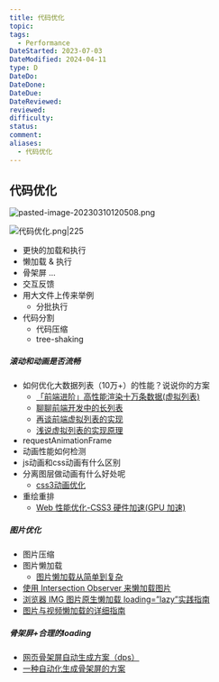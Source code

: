 ```yaml
---
title: 代码优化
topic: 
tags:
  - Performance
DateStarted: 2023-07-03
DateModified: 2024-04-11
type: D
DateDo: 
DateDone: 
DateDue: 
DateReviewed: 
reviewed: 
difficulty: 
status: 
comment: 
aliases:
  - 代码优化
---
```


## 代码优化

![pasted-image-20230310120508.png](https://cdn.jsdelivr.net/gh/jenniferwonder/bimg/full-stack/pasted-image-20230310120508.png)

![代码优化.png|225](https://cdn.jsdelivr.net/gh/jenniferwonder/bimg/full-stack/%E4%BB%A3%E7%A0%81%E4%BC%98%E5%8C%96.png)



- 更快的加载和执行
- 懒加载 & 执行
- 骨架屏 ...
- 交互反馈
- 用大文件上传来举例
  - 分批执行
- 代码分割
    - 代码压缩
    - tree-shaking
##### 滚动和动画是否流畅
- 如何优化大数据列表（10万+）的性能？说说你的方案
	- [「前端进阶」高性能渲染十万条数据(虚拟列表)](https://link.segmentfault.com/?enc=Hrz1aQGpe1mbps7w9DzEew%3D%3D.05Fa30RYfNwNGuoh648z7jZddQFnMZgPZunRkSeoiHL8ql96Sf6cioOSOXLg5HYg)
	- [聊聊前端开发中的长列表](https://link.juejin.cn?target=https%3A%2F%2Fzhuanlan.zhihu.com%2Fp%2F26022258 "https://zhuanlan.zhihu.com/p/26022258")
	- [再谈前端虚拟列表的实现](https://link.juejin.cn?target=https%3A%2F%2Fzhuanlan.zhihu.com%2Fp%2F34585166 "https://zhuanlan.zhihu.com/p/34585166")
	- [浅说虚拟列表的实现原理](https://link.juejin.cn?target=https%3A%2F%2Fgithub.com%2Fdwqs%2Fblog%2Fissues%2F70 "https://github.com/dwqs/blog/issues/70")
- requestAnimationFrame
- 动画性能如何检测
- js动画和css动画有什么区别
- 分离图层做动画有什么好处呢
    - [css3动画优化](https://link.segmentfault.com/?enc=7qR8n51WBJGGuAPWCLHGUA%3D%3D.%2FtZoEYw22QpfnZC4q7FIuOvml7PO5FV31YzBV8HraA2GJzk9AH6pZqc5YeTaoShL)
- 重绘重排
    - [Web 性能优化-CSS3 硬件加速(GPU 加速)](https://link.segmentfault.com/?enc=B9Vn%2BI0Of6OJXHmsu7nSnw%3D%3D.hP4x9BCB9pnEnd%2FeCCYewSzjAUwnKaQEr232Zg%2B78xYXVlG8ZC8GVICLzBA4%2FdLw2ms8H%2FoJsDegnY9Xx4KwmcCi9DbgOkHL4CtCwwXiywpPQ1kZvc8LSwwaSW1J5HSmnC%2FEz5qjhHcCGdenQa%2FDQQ%3D%3D)

##### 图片优化
- 图片压缩
- 图片懒加载
    - [图片懒加载从简单到复杂](https://link.segmentfault.com/?enc=cQnj80L1vNCm2NuPJobD6w%3D%3D.5H%2FHjhv89nHTrayPm1Q41UgybqHpbWa7nnlpu2LGIndJ35jNUnb1660n67OzzacF)
- [使用 Intersection Observer 来懒加载图片](https://link.juejin.cn?target=http%3A%2F%2Fdeanhume.com%2Flazy-loading-images-using-intersection-observer%2F " http://deanhume.com/lazy-loading-images-using-intersection-observer/")
- [浏览器 IMG 图片原生懒加载 loading=”lazy”实践指南](https://link.juejin.cn?target=https%3A%2F%2Fwww.zhangxinxu.com%2Fwordpress%2F2019%2F09%2Fnative-img-loading-lazy%2F "https://www.zhangxinxu.com/wordpress/2019/09/native-img-loading-lazy/")
- [图片与视频懒加载的详细指南](https://link.juejin.cn?target=https%3A%2F%2Fdevelopers.google.com%2Fweb%2Ffundamentals%2Fperformance%2Flazy-loading-guidance%2Fimages-and-video%2F "https://developers.google.com/web/fundamentals/performance/lazy-loading-guidance/images-and-video/")

##### 骨架屏+合理的loading
- [网页骨架屏自动生成方案（dps）](https://link.segmentfault.com/?enc=vt1LXmE0skTwYKu0wjTNhw%3D%3D.h1JPC0OC4zC0tqulh%2FQNV58fyLY66SG9C%2FtlCREtSm2ROiEClIscjIWXUAvEq76A)
- [一种自动化生成骨架屏的方案](https://link.segmentfault.com/?enc=xvtYfy6mjyD10MDA1RIk%2Fg%3D%3D.l%2BMo6H2r%2BAMFTmoQ4uv0wvGAL%2Bz%2FUzdNPAKby4JHUUQtkfiNnO8sNRUdf9xrYpRCKbgoBtxle9s1i51mcz18lg%3D%3D)



    

